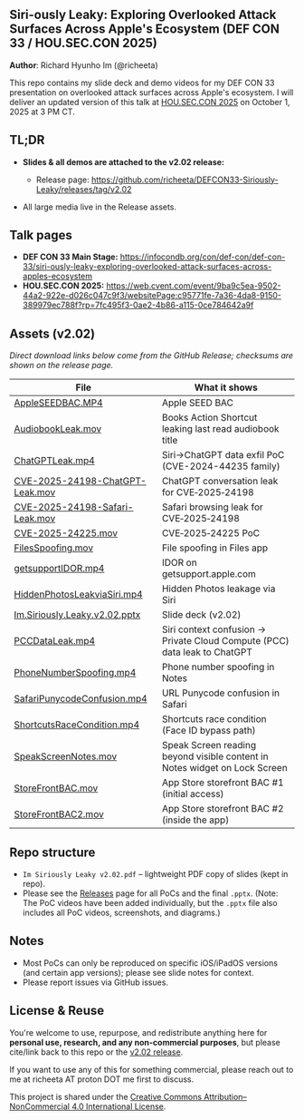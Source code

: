 ## Siri-ously Leaky: Exploring Overlooked Attack Surfaces Across Apple's Ecosystem (DEF CON 33 / HOU.SEC.CON 2025)
**Author**: Richard Hyunho Im (@richeeta)

This repo contains my slide deck and demo videos for my DEF CON 33 presentation on overlooked attack surfaces across Apple's ecosystem. I will deliver an updated version of this talk at [HOU.SEC.CON 2025](https://web.cvent.com/event/9ba9c5ea-9502-44a2-922e-d026c047c9f3/websitePage:c95771fe-7a36-4da8-9150-389979ec788f?rp=7fc495f3-0ae2-4b86-a115-0ce784642a9f) on October 1, 2025 at 3 PM CT.

## TL;DR

- **Slides & all demos are attached to the v2.02 release:**
  
  - Release page: https://github.com/richeeta/DEFCON33-Siriously-Leaky/releases/tag/v2.02

- All large media live in the Release assets.
  
  

## Talk pages

- **DEF CON 33 Main Stage:** https://infocondb.org/con/def-con/def-con-33/siri-ously-leaky-exploring-overlooked-attack-surfaces-across-apples-ecosystem
- **HOU.SEC.CON 2025:** https://web.cvent.com/event/9ba9c5ea-9502-44a2-922e-d026c047c9f3/websitePage:c95771fe-7a36-4da8-9150-389979ec788f?rp=7fc495f3-0ae2-4b86-a115-0ce784642a9f
  

## Assets (v2.02)

_Direct download links below come from the GitHub Release; checksums are shown on the release page._



| File                                                                                                                                            | What it shows                                                              |
| ----------------------------------------------------------------------------------------------------------------------------------------------- | -------------------------------------------------------------------------- |
| [AppleSEEDBAC.MP4](https://github.com/richeeta/DEFCON33-Siriously-Leaky/releases/download/v2.02/AppleSEEDBAC.MP4)                               | Apple SEED BAC                                                             |
| [AudiobookLeak.mov](https://github.com/richeeta/DEFCON33-Siriously-Leaky/releases/download/v2.02/AudiobookLeak.mov)                             | Books Action Shortcut leaking last read audiobook title                    |
| [ChatGPTLeak.mp4](https://github.com/richeeta/DEFCON33-Siriously-Leaky/releases/download/v2.02/ChatGPTLeak.mp4)                                 | Siri→ChatGPT data exfil PoC (CVE-2024-44235 family)                        |
| [CVE-2025-24198-ChatGPT-Leak.mov](https://github.com/richeeta/DEFCON33-Siriously-Leaky/releases/download/v2.02/CVE-2025-24198-ChatGPT-Leak.mov) | ChatGPT conversation leak for CVE‑2025‑24198                               |
| [CVE-2025-24198-Safari-Leak.mov](https://github.com/richeeta/DEFCON33-Siriously-Leaky/releases/download/v2.02/CVE-2025-24198-Safari-Leak.mov)   | Safari browsing leak for CVE‑2025‑24198                                    |
| [CVE-2025-24225.mov](https://github.com/richeeta/DEFCON33-Siriously-Leaky/releases/download/v2.02/CVE-2025-24225.mov)                           | CVE‑2025‑24225 PoC                                                         |
| [FilesSpoofing.mov](https://github.com/richeeta/DEFCON33-Siriously-Leaky/releases/download/v2.02/FilesSpoofing.mov)                             | File spoofing in Files app                                                 |
| [getsupportIDOR.mp4](https://github.com/richeeta/DEFCON33-Siriously-Leaky/releases/download/v2.02/getsupportIDOR.mp4)                           | IDOR on getsupport.apple.com                                               |
| [HiddenPhotosLeakviaSiri.mp4](https://github.com/richeeta/DEFCON33-Siriously-Leaky/releases/download/v2.02/HiddenPhotosLeakviaSiri.mp4)         | Hidden Photos leakage via Siri                                             |
| [Im.Siriously.Leaky.v2.02.pptx](https://github.com/richeeta/DEFCON33-Siriously-Leaky/releases/download/v2.02/Im.Siriously.Leaky.v2.02.pptx)     | Slide deck (v2.02)                                                         |
| [PCCDataLeak.mp4](https://github.com/richeeta/DEFCON33-Siriously-Leaky/releases/download/v2.02/PCCDataLeak.mp4)                                 | Siri context confusion → Private Cloud Compute (PCC) data leak to ChatGPT  |
| [PhoneNumberSpoofing.mp4](https://github.com/richeeta/DEFCON33-Siriously-Leaky/releases/download/v2.02/PhoneNumberSpoofing.mp4)                 | Phone number spoofing in Notes                                             |
| [SafariPunycodeConfusion.mp4](https://github.com/richeeta/DEFCON33-Siriously-Leaky/releases/download/v2.02/SafariPunycodeConfusion.mp4)         | URL Punycode confusion in Safari                                           |
| [ShortcutsRaceCondition.mp4](https://github.com/richeeta/DEFCON33-Siriously-Leaky/releases/download/v2.02/ShortcutsRaceCondition.mp4)           | Shortcuts race condition (Face ID bypass path)                             |
| [SpeakScreenNotes.mov](https://github.com/richeeta/DEFCON33-Siriously-Leaky/releases/download/v2.02/SpeakScreenNotes.mov)                       | Speak Screen reading beyond visible content in Notes widget on Lock Screen |
| [StoreFrontBAC.mov](https://github.com/richeeta/DEFCON33-Siriously-Leaky/releases/download/v2.02/StoreFrontBAC.mov)                             | App Store storefront BAC #1 (initial access)                               |
| [StoreFrontBAC2.mov](https://github.com/richeeta/DEFCON33-Siriously-Leaky/releases/download/v2.02/StoreFrontBAC2.mov)                           | App Store storefront BAC #2 (inside the app)                               |

## Repo structure

- `Im Siriously Leaky v2.02.pdf` – lightweight PDF copy of slides (kept in repo).
- Please see the [Releases](https://github.com/richeeta/DEFCON33-Siriously-Leaky/releases/tag/v2.02) page for all PoCs and the final `.pptx`. (Note: The PoC videos have been added individually, but the `.pptx` file also includes all PoC videos, screenshots, and diagrams.)
 
## Notes

- Most PoCs can only be reproduced on specific iOS/iPadOS versions (and certain app versions); please see slide notes for context.
- Please report issues via GitHub issues.


## License & Reuse

You're welcome to use, repurpose, and redistribute anything here for **personal use, research, and any non-commercial purposes**, but please cite/link back to this repo or the [v2.02 release](/richeeta/DEFCON33-Siriously-Leaky/releases/tag/v2.02).

If you want to use any of this for something commercial, please reach out to me at richeeta AT proton DOT me first to discuss.

This project is shared under the [Creative Commons Attribution–NonCommercial 4.0 International License](https://creativecommons.org/licenses/by-nc/4.0/).


